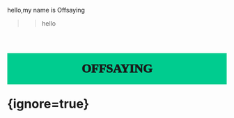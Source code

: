 hello,my name is Offsaying
>
>>hello

# <p style='text-align:center;font-family:Verdana;font-weight:1000;background-color:#00cc8f;vertical-align:middle;padding:20px;margin-top:60px'>OFFSAYING</p> {ignore=true}